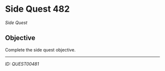 # Side Quest 482

*Side Quest*

## Objective
Complete the side quest objective.

---
*ID: QUEST00481*